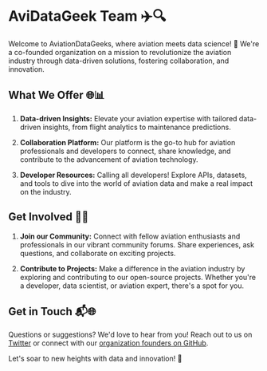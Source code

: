 # AviDataGeek Team ✈️🔍

Welcome to AviationDataGeeks, where aviation meets data science! 🚀 We're a co-founded organization on a mission to revolutionize the aviation industry through data-driven solutions, fostering collaboration, and innovation.

## What We Offer 🌐📊

1. **Data-driven Insights:** Elevate your aviation expertise with tailored data-driven insights, from flight analytics to maintenance predictions.

2. **Collaboration Platform:** Our platform is the go-to hub for aviation professionals and developers to connect, share knowledge, and contribute to the advancement of aviation technology.

3. **Developer Resources:** Calling all developers! Explore APIs, datasets, and tools to dive into the world of aviation data and make a real impact on the industry.

## Get Involved 🤝🚀

1. **Join our Community:** Connect with fellow aviation enthusiasts and professionals in our vibrant community forums. Share experiences, ask questions, and collaborate on exciting projects.

2. **Contribute to Projects:** Make a difference in the aviation industry by exploring and contributing to our open-source projects. Whether you're a developer, data scientist, or aviation expert, there's a spot for you.

## Get in Touch 📬🌐

Questions or suggestions? We'd love to hear from you! Reach out to us on [Twitter](https://twitter.com/AviationDataGeeks) or connect with our [organization founders on GitHub](https://github.com/orgs/AviDataGeek/people).

Let's soar to new heights with data and innovation! 🌟
